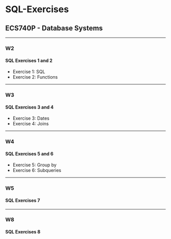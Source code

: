 # SQL-Exercises
## ECS740P - Database Systems

***

### W2     
#### SQL Exercises 1 and 2
- Exercise 1: SQL
- Exercise 2: Functions
  
***

### W3     
#### SQL Exercises 3 and 4
- Exercise 3: Dates
- Exercise 4: Joins
  
***

### W4     
#### SQL Exercises 5 and 6
- Exercise 5: Group by
- Exercise 6: Subqueries

***

### W5     
#### SQL Exercises 7

***

### W8     
#### SQL Exercises 8
